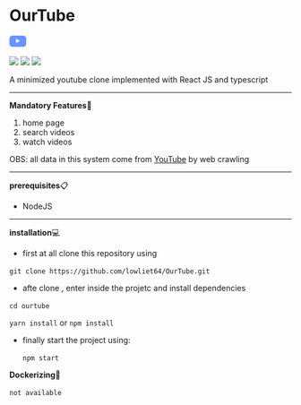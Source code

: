 # OurTube 

<img src="logo.png" style="height:20px">

![](https://img.shields.io/badge/React⚛%EF%B8%8F-%5E17.0.2-brightgreen)   ![](https://img.shields.io/badge/puppeteer-%5E8.0.0-brightgreen)  ![](https://img.shields.io/badge/styled--components-%5E5.2.3-ff69b4)

A minimized youtube clone implemented with React JS and typescript
****
**Mandatory Features🎯**
 1. home page
 2. search videos
 3. watch videos

OBS: all data in this system come from [YouTube]('https://www.youtube.com/') by web crawling
****
**prerequisites**📋
 - NodeJS
***
**installation**💻

 - first at all clone this repository using 
  
  ```git clone https://github.com/lowliet64/OurTube.git```

  - afte clone , enter inside the projetc and install dependencies 
  
  ```cd ourtube```
  
  ```yarn install``` or ```npm install```

  - finally start the project using:
    
    ```npm start```


**Dockerizing**🐳

 ```not available```

